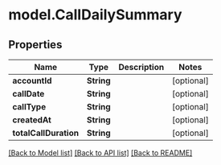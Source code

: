 # model.CallDailySummary

## Properties
Name | Type | Description | Notes
------------ | ------------- | ------------- | -------------
**accountId** | **String** |  | [optional] 
**callDate** | **String** |  | [optional] 
**callType** | **String** |  | [optional] 
**createdAt** | **String** |  | [optional] 
**totalCallDuration** | **String** |  | [optional] 

[[Back to Model list]](../README.md#documentation-for-models) [[Back to API list]](../README.md#documentation-for-api-endpoints) [[Back to README]](../README.md)


